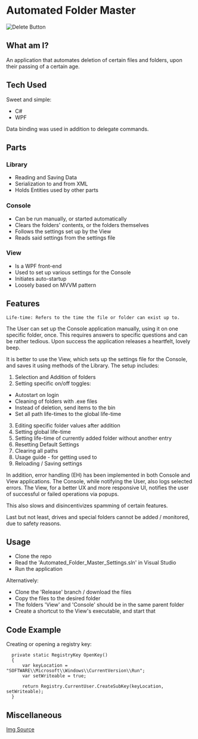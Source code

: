 # Automated Folder Master

![Delete Button](https://imgur.com/XcrFxC3)

## What am I?

An application that automates deletion of certain files and folders, upon their passing of a certain age.

## Tech Used

Sweet and simple:
- C#
- WPF

Data binding was used in addition to delegate commands.

## Parts

### Library
* Reading and Saving Data
* Serialization to and from XML
* Holds Entities used by other parts

### Console
* Can be run manually, or started automatically
* Clears the folders' contents, or the folders themselves
* Follows the settings set up by the View
* Reads said settings from the settings file

### View
* Is a WPF front-end
* Used to set up various settings for the Console
* Initiates auto-startup
* Loosely based on MVVM pattern

## Features

`Life-time: Refers to the time the file or folder can exist up to.`

The User can set up the Console application manually, using it on one specific folder, once. This requires answers to specific questions and can be rather tedious. Upon success the application releases a heartfelt, lovely beep.

It is better to use the View, which sets up the settings file for the Console, and saves it using methods of the Library. The setup includes:

1. Selection and Addition of folders
2. Setting specific on/off toggles:
  * Autostart on login
  * Cleaning of folders with .exe files
  * Instead of deletion, send items to the bin
  * Set all path life-times to the global life-time
3. Editing specific folder values after addition
4. Setting global life-time
5. Setting life-time of currently added folder without another entry
6. Resetting Default Settings
7. Clearing all paths
8. Usage guide - for getting used to
9. Reloading / Saving settings

In addition, error handling (EH) has been implemented in both Console and View applications. The Console, while notifying the User, also logs selected errors. The View, for a better UX and more responsive UI, notifies the user of successful or failed operations via popups.

This also slows and disincentivizes spamming of certain features.

Last but not least, drives and special folders cannot be added / monitored, due to safety reasons.

## Usage

- Clone the repo
- Read the 'Automated_Folder_Master_Settings.sln' in Visual Studio
- Run the application

Alternatively:
- Clone the 'Release' branch / download the files
- Copy the files to the desired folder
- The folders 'View' and 'Console' should be in the same parent folder
- Create a shortcut to the View's executable, and start that

## Code Example

Creating or opening a registry key:
```
  private static RegistryKey OpenKey()
  {
      var keyLocation = "SOFTWARE\\Microsoft\\Windows\\CurrentVersion\\Run";
      var setWriteable = true;

      return Registry.CurrentUser.CreateSubKey(keyLocation, setWriteable);
  }
```

## Miscellaneous
[Img Source](https://www.consumerreports.org/privacy/how-to-delete-online-accounts-you-no-longer-need/)

